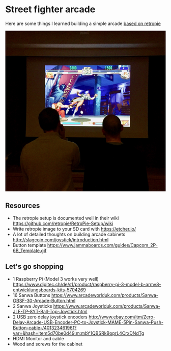 # Street fighter arcade

Here are some things I learned building a simple arcade [based on retropie](https://retropie.org.uk)

![](street-fighter.jpg)


## Resources
- The retropie setup is documented well in their wiki https://github.com/retropie/RetroPie-Setup/wiki
- Write retropie image to your SD card with https://etcher.io/
- A lot of detailed thoughts on building arcade cabinets http://slagcoin.com/joystick/introduction.html
- Button template https://www.jammaboards.com/guides/Capcom_2P-6B_Template.gif

## Let's go shopping
- 1 Raspberry Pi (Model 3 works very well) https://www.digitec.ch/de/s1/product/raspberry-pi-3-model-b-armv8-entwicklungsboards-kits-5704269
- 16 Sanwa Buttons https://www.arcadeworlduk.com/products/Sanwa-OBSF-30-Arcade-Button.html
- 2 Sanwa Joysticks https://www.arcadeworlduk.com/products/Sanwa-JLF-TP-8YT-Ball-Top-Joystick.html
- 2 USB zero delay joystick encoders http://www.ebay.com/itm/Zero-Delay-Arcade-USB-Encoder-PC-to-Joystick-MAME-5Pin-Sanwa-Push-Button-cable-/401323461961?var=&hash=item5d70be0d49:m:mbY1QBSRkBoprL4CrxDNdTg
- HDMI Monitor and cable
- Wood and screws for the cabinet
